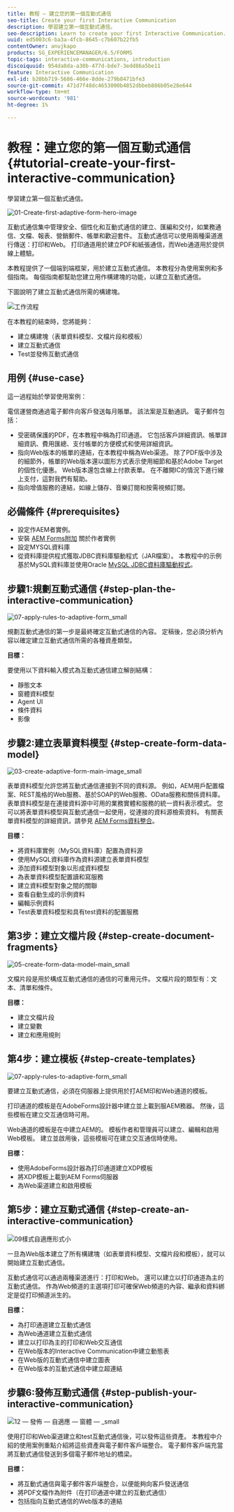 ```yaml
---
title: 教程 — 建立您的第一個互動式通信
seo-title: Create your first Interactive Communication
description: 學習建立第一個互動式通信。
seo-description: Learn to create your first Interactive Communication.
uuid: ed5003c6-ba3a-4fcb-8645-c7b607b22fb5
contentOwner: anujkapo
products: SG_EXPERIENCEMANAGER/6.5/FORMS
topic-tags: interactive-communications, introduction
discoiquuid: 954da8da-a30b-477d-bde7-3edd86a5be11
feature: Interactive Communication
exl-id: b20bb719-5686-466e-8dde-279b8471bfe3
source-git-commit: 471d7f48dc4653000b4852dbbeb886b05e28e644
workflow-type: tm+mt
source-wordcount: '981'
ht-degree: 1%

---
```


# 教程：建立您的第一個互動式通信 {#tutorial-create-your-first-interactive-communication}

學習建立第一個互動式通信。

![01-Create-first-adaptive-form-hero-image](assets/01-create-first-adaptive-form-hero-image.png)

互動式通信集中管理安全、個性化和互動式通信的建立、匯編和交付，如業務通信、文檔、報表、營銷郵件、帳單和歡迎套件。 互動式通信可以使用兩種渠道進行傳送：打印和Web。 打印通道用於建立PDF和紙張通信，而Web通道用於提供線上體驗。

本教程提供了一個端到端框架，用於建立互動式通信。 本教程分為使用案例和多個指南。 每個指南都幫助您建立用作構建塊的功能，以建立互動式通信。

下圖說明了建立互動式通信所需的構建塊。

![工作流程](assets/workflow.gif)

在本教程的結束時，您將能夠：

* 建立構建塊（表單資料模型、文檔片段和模板）
* 建立互動式通信
* Test並發佈互動式通信

## 用例 {#use-case}

這一過程始於學習使用案例：

電信運營商通過電子郵件向客戶發送每月賬單。 該法案是互動通訊。 電子郵件包括：

* 受密碼保護的PDF，在本教程中稱為打印通道。 它包括客戶詳細資訊、帳單詳細資訊、費用匯總、支付帳單的方便模式和使用詳細資訊。
* 指向Web版本的帳單的連結，在本教程中稱為Web渠道。 除了PDF版中涉及的細節外，帳單的Web版本還以圖形方式表示使用細節和基於Adobe Target的個性化優惠。 Web版本還包含線上付款表單。 在不離開IC的情況下進行線上支付，這對我們有幫助。
* 指向增值服務的連結，如線上儲存、音樂訂閱和按需視頻訂閱。

## 必備條件 {#prerequisites}

* 設定作AEM者實例。
* 安裝 [AEM Forms附加](/help/forms/using/installing-configuring-aem-forms-osgi.md) 關於作者實例
* 設定MYSQL資料庫
* 從資料庫提供程式獲取JDBC資料庫驅動程式（JAR檔案）。 本教程中的示例基於MySQL資料庫並使用Oracle [MySQL JDBC資料庫驅動程式](https://dev.mysql.com/downloads/connector/j/5.1.html)。

## 步驟1:規劃互動式通信 {#step-plan-the-interactive-communication}

![07-apply-rules-to-adaptive-form_small](assets/07-apply-rules-to-adaptive-form_small.png)

規劃互動式通信的第一步是最終確定互動式通信的內容。 定稿後，您必須分析內容以確定建立互動式通信所需的各種資產類型。

**目標：**

要使用以下資料輸入模式為互動式通信建立解剖結構：

* 靜態文本
* 窗體資料模型
* Agent UI
* 條件資料
* 影像

[ ](/help/forms/using/planning-interactive-communications.md)

## 步驟2:建立表單資料模型 {#step-create-form-data-model}

![03-create-adaptive-form-main-image_small](assets/03-create-adaptive-form-main-image_small.png)

表單資料模型允許您將互動式通信連接到不同的資料源。 例如，AEM用戶配置檔案、REST風格的Web服務、基於SOAP的Web服務、OData服務和關係資料庫。 表單資料模型是在連接資料源中可用的業務實體和服務的統一資料表示模式。 您可以將表單資料模型與互動式通信一起使用，從連接的資料源檢索資料。 有關表單資料模型的詳細資訊，請參見 [AEM Forms資料整合](/help/forms/using/data-integration.md)。

**目標：**

* 將資料庫實例（MySQL資料庫）配置為資料源
* 使用MySQL資料庫作為資料源建立表單資料模型
* 添加資料模型對象以形成資料模型
* 為表單資料模型配置讀和寫服務
* 建立資料模型對象之間的關聯
* 查看自動生成的示例資料
* 編輯示例資料
* Test表單資料模型和具有test資料的配置服務

[ ](/help/forms/using/create-form-data-model0.md)

## 第3步：建立文檔片段 {#step-create-document-fragments}

![05-create-form-data-model-main_small](assets/05-create-form-data-model-main_small.png)

文檔片段是用於構成互動式通信的通信的可重用元件。 文檔片段的類型有：文本、清單和條件。

**目標：**

* 建立文檔片段
* 建立變數
* 建立和應用規則

[ ](/help/forms/using/create-document-fragments.md)

## 第4步：建立模板 {#step-create-templates}

![07-apply-rules-to-adaptive-form_small](assets/07-apply-rules-to-adaptive-form_small.png)

要建立互動式通信，必須在伺服器上提供用於打AEM印和Web通道的模板。

打印通道的模板是在AdobeForms設計器中建立並上載到服AEM務器。 然後，這些模板在建立交互通信時可用。

Web通道的模板是在中建立AEM的。 模板作者和管理員可以建立、編輯和啟用Web模板。 建立並啟用後，這些模板可在建立交互通信時使用。

**目標：**

* 使用AdobeForms設計器為打印通道建立XDP模板
* 將XDP模板上載到AEM Forms伺服器
* 為Web渠道建立和啟用模板

[ ](/help/forms/using/create-templates-print-web.md)

## 第5步：建立互動式通信 {#step-create-an-interactive-communication}

![09樣式自適應形式小](assets/09-style-your-adaptive-form-small.png)

一旦為Web版本建立了所有構建塊（如表單資料模型、文檔片段和模板），就可以開始建立互動式通信。

互動式通信可以通過兩種渠道進行：打印和Web。 還可以建立以打印通道為主的互動式通信。 作為Web頻道的主選項打印可確保Web頻道的內容、繼承和資料綁定是從打印頻道派生的。

**目標：**

* 為打印通道建立互動式通信
* 為Web通道建立互動式通信
* 建立以打印為主的打印和Web交互通信
* 在Web版本的Interactive Communication中建立動態表
* 在Web版的互動式通信中建立圖表
* 在Web版本的互動式通信中建立超連結

[ ](/help/forms/using/create-interactive-communication0.md)

## 步驟6:發佈互動式通信 {#step-publish-your-interactive-communication}

![12 — 發佈 — 自適應 — 窗體 — _small](assets/12-publish-your-adaptive-form-_small.png)

使用打印和Web渠道建立和test互動式通信後，可以發佈這些資產。 本教程中介紹的使用案例重點介紹將這些資產與電子郵件客戶端整合。 電子郵件客戶端充當將互動式通信發送到多個電子郵件地址的橋梁。

**目標：**

* 將互動式通信與電子郵件客戶端整合，以便能夠向客戶發送通信
* 將PDF文檔作為附件（在打印通道中建立的互動式通信）
* 包括指向互動式通信的Web版本的連結
